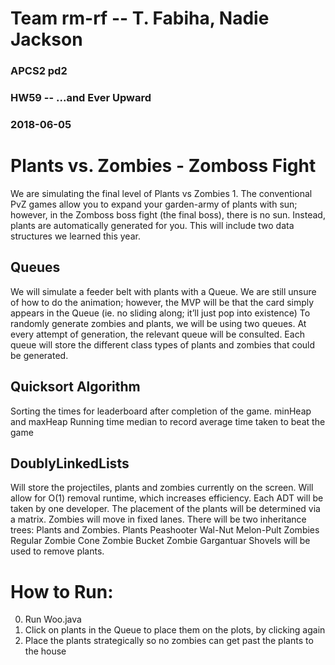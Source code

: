 # Team rm-rf -- T. Fabiha, Nadie Jackson
### APCS2 pd2
### HW59 -- ...and Ever Upward
### 2018-06-05

# Plants vs. Zombies - Zomboss Fight
 We are simulating the final level of Plants vs Zombies 1. The conventional PvZ games allow you to expand your garden-army of plants with sun; however, in the Zomboss boss fight (the final boss), there is no sun. Instead, plants are automatically generated for you. 
 This will include two data structures we learned this year.
## Queues
We will simulate a feeder belt with plants with a Queue. We are still unsure of how to do the animation; however, the MVP will be that the card simply appears in the Queue (ie. no sliding along; it’ll just pop into existence)
To randomly generate zombies and plants, we will be using two queues. At every attempt of generation, the relevant queue will be consulted. Each queue will store the different class types of plants and zombies that could be generated.
## Quicksort Algorithm
Sorting the times for leaderboard after completion of the game.
minHeap and maxHeap
Running time median to record average time taken to beat the game
## DoublyLinkedLists
Will store the projectiles, plants and zombies currently on the screen. Will allow for O(1) removal runtime, which increases efficiency.
Each ADT will be taken by one developer.
The placement of the plants will be determined via a matrix. 
Zombies will move in fixed lanes.
There will be two inheritance trees: Plants and Zombies.
	Plants
		Peashooter
		Wal-Nut
		Melon-Pult
	Zombies
		Regular Zombie
		Cone Zombie
		Bucket Zombie
		Gargantuar
Shovels will be used to remove plants.

# How to Run:
0. Run Woo.java
1. Click on plants in the Queue to place them on the plots, by clicking again
2. Place the plants strategically so no zombies can get past the plants to the house